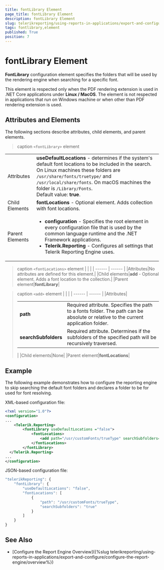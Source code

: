 ```yaml
---
title: fontLibrary Element
page_title: fontLibrary Element 
description: fontLibrary Element
slug: telerikreporting/using-reports-in-applications/export-and-configure/configure-the-report-engine/fontlibrary-element
tags: fontlibrary,element
published: True
position: 7
---
```

<style>
table th:first-of-type {
    width: 10%;
}
table th:nth-of-type(2) {
    width: 90%;
}
</style>

# fontLibrary Element

__FontLibrary__ configuration element specifies the folders that will be used by the rendering engine when searching for a specific font. 

This element is respected only when the PDF rendering extension is used in .NET Core applications under __Linux / MacOS__. The element is not respected in applications that run on Windows machine or when other than PDF rendering extension is used. 

## Attributes and Elements

The following sections describe attributes, child elements, and parent elements.

>caption `<fontLibrary>` element 

|   |   |
| ------ | ------ |
|Attributes| __useDefaultLocations__ - determines if the system's default font locations to be included in the search. On Linux machines these folders are `/usr/share/fonts/truetype/` and `/usr/local/share/fonts`. On macOS machines the folder is `/Library/Fonts`.<br/>Default value: __true__.|
|Child Elements|__fontLocations__ - Optional element. Adds collection with font locations.|
|Parent Elements|<ul><li>__configuration__ - Specifies the root element in every configuration file that is used by the common language runtime and the .NET Framework applications.</li><li>__Telerik.Reporting__ - Configures all settings that Telerik Reporting Engine uses.</li></ul>|

>caption `<fontLocations>` element 
|   |   |
| ------ | ------ |
|Attributes|No attributes are defined for this element.|
|Child elements|__add__ - Optional element. Adds a font location to the collection.|
|Parent element|__fontLibrary__|

>caption `<add>` element 
|   |   |
| ------ | ------ |
|Attributes|<table><colgroup><col span="1" style="width: 15%;"><col span="1" style="width: 85%;"></colgroup><tbody><tr><tr><td><strong>path</strong></td><td>Required attribute. Specifies the path to a fonts folder. The path can be absolute or relative to the current application folder.</td></tr><tr><td><strong>searchSubfolders</strong></td><td>Required attribute. Determines if the subfolders of the specified path will be recursively traversed. </td></tr></tbody></table>|
|Child elements|None|
|Parent element|__fontLocations__|

## Example

The following example demonstrates how to configure the reporting engine to skip searching the default font folders and declares a folder to be for used for font resolving. 

XML-based configuration file: 
    
````xml
<?xml version="1.0"?>
<configuration>
...
    <Telerik.Reporting>
		<fontLibrary useDefaultLocations ="false">
			<fontLocations>
				<add path="/usr/customFonts/trueType" searchSubfolders="true"></add>
			</fontLocations>
		</fontLibrary>
  </Telerik.Reporting>
...
</configuration>
````

JSON-based configuration file:
    
````js
"telerikReporting": {
	"fontLibrary": {
		"useDefaultLocations": "false",
		"fontLocations": [
			{
				"path": "/usr/customFonts/trueType",
				"searchSubfolders": "true"
			}
		]
	}
}
````


## See Also

* [Configure the Report Engine Overview]({%slug telerikreporting/using-reports-in-applications/export-and-configure/configure-the-report-engine/overview%})
